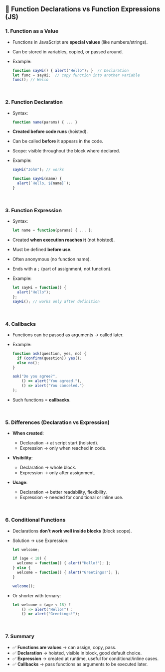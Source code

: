 
## 🔹 Function Declarations vs Function Expressions (JS)

### 1. Function as a Value

* Functions in JavaScript are **special values** (like numbers/strings).
* Can be stored in variables, copied, or passed around.
* Example:

  ```js
  function sayHi() { alert("Hello"); }  // Declaration
  let func = sayHi;  // copy function into another variable
  func(); // Hello
  ```

<br>

### 2. Function Declaration

* Syntax:

  ```js
  function name(params) { ... }
  ```
* **Created before code runs** (hoisted).
* Can be called **before** it appears in the code.
* Scope: visible throughout the block where declared.
* Example:

  ```js
  sayHi("John"); // works

  function sayHi(name) {
    alert(`Hello, ${name}`);
  }
  ```

<br>

### 3. Function Expression

* Syntax:

  ```js
  let name = function(params) { ... };
  ```
* Created **when execution reaches it** (not hoisted).
* Must be defined **before use**.
* Often anonymous (no function name).
* Ends with a `;` (part of assignment, not function).
* Example:

  ```js
  let sayHi = function() {
    alert("Hello");
  };
  sayHi(); // works only after definition
  ```

<br>

### 4. Callbacks

* Functions can be passed as arguments → called later.
* Example:

  ```js
  function ask(question, yes, no) {
    if (confirm(question)) yes();
    else no();
  }

  ask("Do you agree?",
      () => alert("You agreed."),
      () => alert("You canceled.")
  );
  ```
* Such functions = **callbacks**.

<br>

### 5. Differences (Declaration vs Expression)

* **When created**:

  * Declaration → at script start (hoisted).
  * Expression → only when reached in code.
* **Visibility**:

  * Declaration → whole block.
  * Expression → only after assignment.
* **Usage**:

  * Declaration → better readability, flexibility.
  * Expression → needed for conditional or inline use.

<br>

### 6. Conditional Functions

* Declarations **don’t work well inside blocks** (block scope).
* Solution → use Expression:

  ```js
  let welcome;

  if (age < 18) {
    welcome = function() { alert("Hello!"); };
  } else {
    welcome = function() { alert("Greetings!"); };
  }

  welcome();
  ```
* Or shorter with ternary:

  ```js
  let welcome = (age < 18) ?
      () => alert("Hello!") :
      () => alert("Greetings!");
  ```

<br>

### 7. Summary

* ✅ **Functions are values** → can assign, copy, pass.
* ✅ **Declaration** → hoisted, visible in block, good default choice.
* ✅ **Expression** → created at runtime, useful for conditional/inline cases.
* ✅ **Callbacks** → pass functions as arguments to be executed later.

